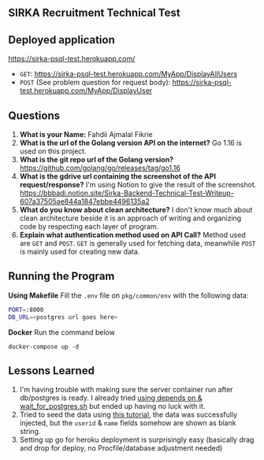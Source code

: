 SIRKA Recruitment Technical Test
-
## Deployed application
https://sirka-psql-test.herokuapp.com/

- `GET`: https://sirka-psql-test.herokuapp.com/MyApp/DisplayAllUsers
- `POST` (See problem question for request body): https://sirka-psql-test.herokuapp.com/MyApp/DisplayUser

## Questions
1. **What is your Name:**
   Fahdii Ajmalal Fikrie
2. **What is the url of the Golang version API on the internet?**
   Go 1.16 is used on this project.
3. **What is the git repo url of the Golang version?**
   https://github.com/golang/go/releases/tag/go1.16
4. **What is the gdrive url containing the screenshot of the API request/response?**
   I'm using Notion to give the result of the screenshot.
   https://bbbadi.notion.site/Sirka-Backend-Technical-Test-Writeup-607a37505ae844a1847ebbe4496135a2
5. **What do you know about clean architecture?**
   I don't know much about clean architecture beside it is an approach of writing and organizing code by respecting each layer of program.
6. **Explain what authentication method used on API Call?**
   Method used are `GET` and `POST`. `GET` is generally used for fetching data, meanwhile `POST` is mainly used for creating new data.


## Running the Program
**Using Makefile**
Fill the `.env` file on `pkg/common/env` with the following data:

```bash
PORT=:8000
DB_URL=<postgres url goes here>
```

**Docker**
Run the command below
```
docker-compose up -d
```

## Lessons Learned
1. I'm having trouble with making sure the server container run after db/postgres is ready. I already tried [using depends on & wait_for_postgres.sh](https://docs.docker.com/compose/startup-order/) but ended up having no luck with it.
2. Tried to seed the data using [this tutorial](https://onexlab-io.medium.com/docker-compose-postgres-database-seed-108297cac09a), the data was successfully injected, but the `userid` & `name` fields somehow are shown as blank string.
3. Setting up go for heroku deployment is surprisingly easy (basically drag and drop for deploy, no Procfile/database adjustment needed)
